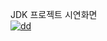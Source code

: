 JDK 프로젝트 시연화면
<br/>
[![dd](https://img.youtube.com/vi/G9suxlXPZbA/0.jpg)](https://www.youtube.com/embed/G9suxlXPZbA) 
